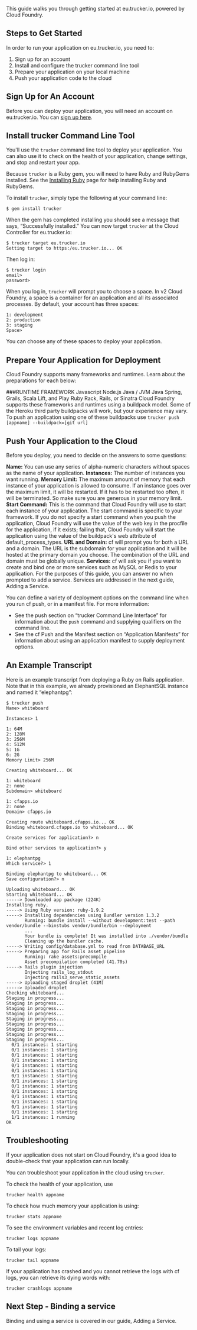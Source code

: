 This guide walks you through getting started at eu.trucker.io, powered by Cloud Foundry.

## Steps to Get Started
In order to run your application on eu.trucker.io, you need to:

1. Sign up for an account
1. Install and configure the trucker command line tool
1. Prepare your application on your local machine
1. Push your application code to the cloud

## Sign Up for An Account
Before you can deploy your application, you will need an account on eu.trucker.io.
You can [sign up here](http://trucker.io).

## Install trucker Command Line Tool
You'll use the `trucker` command line tool to deploy your application. You can also use it to check on the health of your application, change settings, and stop and restart your app.

Because `trucker` is a Ruby gem, you will need to have Ruby and RubyGems installed. See the [Installing Ruby](installing-ruby) page for help installing Ruby and RubyGems.

To install `trucker`, simply type the following at your command line:
````
$ gem install trucker
````

When the gem has completed installing you should see a message that says, “Successfully installed.” You can now target `trucker` at the Cloud Controller for eu.trucker.io:

````
$ trucker target eu.trucker.io
Setting target to https:/eu.trucker.io... OK
````

Then log in:
````
$ trucker login
email>
password>
````

When you log in, `trucker` will prompt you to choose a space. In v2 Cloud Foundry, a space is a container for an application and all its associated processes. By default, your account has three spaces:
````
1: development
2: production
3: staging
Space>
````
You can choose any of these spaces to deploy your application.

## Prepare Your Application for Deployment
Cloud Foundry supports many frameworks and runtimes. Learn about the preparations for each below:

###RUNTIME	FRAMEWORK
Javascript	Node.js
Java / JVM	Java Spring, Grails, Scala Lift, and Play
Ruby	Rack, Rails, or Sinatra
Cloud Foundry supports these frameworks and runtimes using a buildpack model. Some of the Heroku third party buildpacks will work, but your experience may vary. To push an application using one of these buildpacks use `trucker push [appname] --buildpack=[git url]`

## Push Your Application to the Cloud
Before you deploy, you need to decide on the answers to some questions:

**Name:** You can use any series of alpha-numeric characters without spaces as the name of your application.
**Instances:** The number of instances you want running.
**Memory Limit:** The maximum amount of memory that each instance of your application is allowed to consume. If an instance goes over the maximum limit, it will be restarted. If it has to be restarted too often, it will be terminated. So make sure you are generous in your memory limit.
**Start Command:** This is the command that Cloud Foundry will use to start each instance of your application. The start command is specific to your framework.
If you do not specify a start command when you push the application, Cloud Foundry will use the value of the web key in the procfile for the application, if it exists; failing that, Cloud Foundry will start the application using the value of the buildpack's web attribute of default_process_types.
**URL and Domain:** cf will prompt you for both a URL and a domain. The URL is the subdomain for your application and it will be hosted at the primary domain you choose. The combination of the URL and domain must be globally unique.
**Services:** cf will ask you if you want to create and bind one or more services such as MySQL or Redis to your application. For the purposes of this guide, you can answer no when prompted to add a service. Services are addressed in the next guide, Adding a Service.

You can define a variety of deployment options on the command line when you run cf push, or in a manifest file. For more information:

* See the push section on “trucker Command Line Interface” for information about the `push` command and supplying qualifiers on the command line.
* See the cf Push and the Manifest section on “Application Manifests” for information about using an application manifest to supply deployment options.

## An Example Transcript
Here is an example transcript from deploying a Ruby on Rails application. Note that in this example, we already provisioned an ElephantSQL instance and named it “elephantpg”:

````
$ trucker push
Name> whiteboard

Instances> 1

1: 64M
2: 128M
3: 256M
4: 512M
5: 1G
6: 2G
Memory Limit> 256M

Creating whiteboard... OK

1: whiteboard
2: none
Subdomain> whiteboard

1: cfapps.io
2: none
Domain> cfapps.io

Creating route whiteboard.cfapps.io... OK
Binding whiteboard.cfapps.io to whiteboard... OK

Create services for application?> n

Bind other services to application?> y

1: elephantpg
Which service?> 1

Binding elephantpg to whiteboard... OK
Save configuration?> n

Uploading whiteboard... OK
Starting whiteboard... OK
-----> Downloaded app package (224K)
Installing ruby.
-----> Using Ruby version: ruby-1.9.2
-----> Installing dependencies using Bundler version 1.3.2
       Running: bundle install --without development:test --path vendor/bundle --binstubs vendor/bundle/bin --deployment
       ...
       Your bundle is complete! It was installed into ./vendor/bundle
       Cleaning up the bundler cache.
-----> Writing config/database.yml to read from DATABASE_URL
-----> Preparing app for Rails asset pipeline
       Running: rake assets:precompile
       Asset precompilation completed (41.70s)
-----> Rails plugin injection
       Injecting rails_log_stdout
       Injecting rails3_serve_static_assets
-----> Uploading staged droplet (41M)
-----> Uploaded droplet
Checking whiteboard...
Staging in progress...
Staging in progress...
Staging in progress...
Staging in progress...
Staging in progress...
Staging in progress...
Staging in progress...
Staging in progress...
Staging in progress...
  0/1 instances: 1 starting
  0/1 instances: 1 starting
  0/1 instances: 1 starting
  0/1 instances: 1 starting
  0/1 instances: 1 starting
  0/1 instances: 1 starting
  0/1 instances: 1 starting
  0/1 instances: 1 starting
  0/1 instances: 1 starting
  0/1 instances: 1 starting
  0/1 instances: 1 starting
  0/1 instances: 1 starting
  0/1 instances: 1 starting
  0/1 instances: 1 starting
  1/1 instances: 1 running
OK
````

## Troubleshooting
If your application does not start on Cloud Foundry, it's a good idea to double-check that your application can run locally.

You can troubleshoot your application in the cloud using `trucker`.

To check the health of your application, use
````
trucker health appname
````
To check how much memory your application is using:
````
trucker stats appname
````
To see the environment variables and recent log entries:
````
trucker logs appname
````
To tail your logs:
````
trucker tail appname
````

If your application has crashed and you cannot retrieve the logs with cf logs, you can retrieve its dying words with:
````
trucker crashlogs appname
````

## Next Step - Binding a service
Binding and using a service is covered in our guide, Adding a Service.